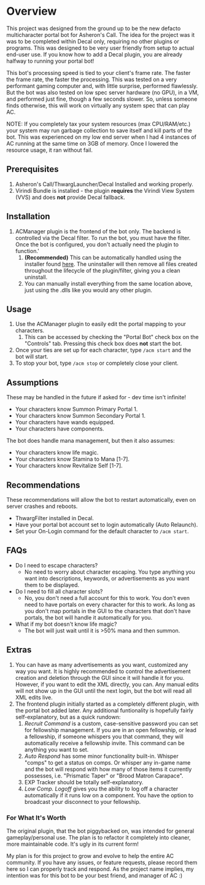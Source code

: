 # Overview

This project was designed from the ground up to be the new defacto multicharacter portal bot for Asheron's Call. The idea for the project was it was to be completed within Decal only, requiring no other plugins or programs. This was designed to be very user friendly from setup to actual end-user use. If you know how to add a Decal plugin, you are already halfway to running your portal bot!

This bot's processing speed is tied to your client's frame rate. The faster the frame rate, the faster the processing. This was tested on a very performant gaming computer and, with little surprise, performed flawlessly. But the bot was also tested on low spec server hardware (no GPU), in a VM, and performed just fine, though a few seconds slower. So, unless someone finds otherwise, this will work on virtually any system spec that can play AC. 

NOTE: If you completely tax your system resources (max CPU/RAM/etc.) your system may run garbage collection to save itself and kill parts of the bot. This was experienced on my low end server when I had 4 instances of AC running at the same time on 3GB of memory. Once I lowered the resource usage, it ran without fail.

## Prerequisites
1. Asheron's Call/ThwargLauncher/Decal Installed and working properly.
2. Virindi Bundle is installed - the plugin **requires** the Virindi View System (VVS) and does **not** provide Decal fallback.

## Installation

1. ACManager plugin is the frontend of the bot only. The backend is controlled via the Decal filter. To run the bot, you must have the filter. Once the bot is configured, you don't actually need the plugin to function.'
   1. **(Recommended)** This can be automatically handled using the installer found [here](https://github.com/patri0t86/ACManager/releases). The uninstaller will then remove all files created throughout the lifecycle of the plugin/filter, giving you a clean uninstall.
   2. You can manually install everything from the same location above, just using the .dlls like you would any other plugin.

## Usage

1. Use the ACManager plugin to easily edit the portal mapping to your characters.
   1. This can be accessed by checking the "Portal Bot" check box on the "Controls" tab. Pressing this check box does **not** start the bot.
2. Once your ties are set up for each character, type `/acm start` and the bot will start.
3. To stop your bot, type `/acm stop` or completely close your client.

## Assumptions 

These may be handled in the future if asked for - dev time isn't infinite!

- Your characters know Summon Primary Portal 1.
- Your characters know Summon Secondary Portal 1.
- Your characters have wands equipped.
- Your characters have components.

The bot does handle mana management, but then it also assumes:

- Your characters know life magic.
- Your characters know Stamina to Mana [1-7].
- Your characters know Revitalize Self [1-7].

## Recommendations

These recommendations will allow the bot to restart automatically, even on server crashes and reboots.

- ThwargFilter installed in Decal.
- Have your portal bot account set to login automatically (Auto Relaunch).
- Set your On-Login command for the default character to `/acm start`.

## FAQs

- Do I need to escape characters?
  - No need to worry about character escaping. You type anything you want into descriptions, keywords, or advertisements as you want them to be displayed.
- Do I need to fill all character slots?
  - No, you don't need a full account for this to work. You don't even need to have portals on every character for this to work. As long as you don't map portals in the GUI to the characters that don't have portals, the bot will handle it automatically for you.
- What if my bot doesn't know life magic?
  - The bot will just wait until it is >50% mana and then summon.

## Extras

1. You can have as many advertisements as you want, customized any way you want. It is highly recommended to control the advertisement creation and deletion through the GUI since it will handle it for you. However, if you want to edit the XML directly, you can. Any manual edits will not show up in the GUI until the next login, but the bot will read all XML edits live.
2. The frontend plugin initially started as a completely different plugin, with the portal bot added later. Any additional funtionality is hopefully fairly self-explanatory, but as a quick rundown:
   1. *Recruit Command* is a custom, case-sensitive password you can set for fellowship management. If you are in an open fellowship, or lead a fellowship, if someone whispers you that command, they will automatically receive a fellowship invite. This command can be anything you want to set.
   2. *Auto Respond* has some minor functionality built-in. Whisper "comps" to get a status on comps. Or whisper any in-game name and the bot will respond with how many of those items it currently possesses, i.e. "Prismatic Taper" or "Brood Matron Carapace".
   3. EXP Tracker should be totally self-explanatory.
   4. *Low Comp. Logoff* gives you the ability to log off a character automatically if it runs low on a component. You have the option to broadcast your disconnect to your fellowship.

### For What It's Worth

The original plugin, that the bot piggybacked on, was intended for general gameplay/personal use. The plan is to refactor it completely into cleaner, more maintainable code. It's ugly in its current form!

My plan is for this project to grow and evolve to help the entire AC community. If you have any issues, or feature requests, please record them here so I can properly track and respond. As the project name implies, my intention was for this bot to be your best friend, and manager of AC :)